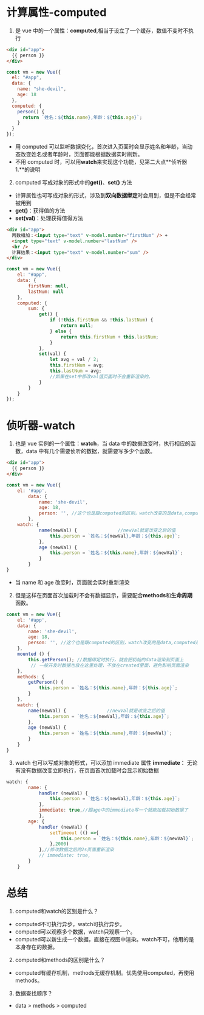 # 计算属性-computed

1. 是 vue 中的一个属性：**computed**,相当于设立了一个缓存，数值不变时不执行

```html
<div id="app">
  {{ person }}
</div>
```

```javascript
const vm = new Vue({
  el: "#app",
  data: {
    name: "she-devil",
    age: 18
  },
  computed: {
    person() {
      return `姓名：${this.name},年龄：${this.age}`;
    }
  }
});
```

- 用 computed 可以监听数据变化，首次进入页面时会显示姓名和年龄，当动态改变姓名或者年龄时，页面都能根据数据实时刷新。
- 不用 computed 时，可以用**watch**来实现这个功能，见第二大点**侦听器 1.**的说明

2. computed 写成对象的形式中的**get()**、**set()** 方法

- 计算属性也可写成对象的形式，涉及到**双向数据绑定**时会用到，但是不会经常被用到
- **get()**：获得值的方法
- **set(val)**：处理获得值得方法

```html
<div id="app">
  两数相加：<input type="text" v-model.number="firstNum" /> +
  <input type="text" v-model.number="lastNum" />
  <br />
  计算结果：<input type="text" v-model.number="sum" />
</div>
```

```javascript
const vm = new Vue({
    el: "#app",
    data: {
        firstNum: null,
        lastNum: null
    },
    computed: {
        sum: {
            get() {
                if (!this.firstNum && !this.lastNum) {
                    return null;
                } else {
                    return this.firstNum + this.lastNum;
                }
            },
            set(val) {
                let avg = val / 2;
                this.firstNum = avg;
                this.lastNum = avg;
                //如果在set中修改val值页面时不会重新渲染的。
            }
        }
    }
});
```

# 侦听器-watch

1. 也是 vue 实例的一个属性：**watch**，当 data 中的数据改变时，执行相应的函数，data 中有几个需要侦听的数据，就需要写多少个函数。

```html
<div id="app">
  {{ person }}
</div>
```

```javascript
const vm = new Vue({
    el: '#app',
        data: {
            name: 'she-devil',
            age: 18,
            person: '', //这个也是跟computed的区别，watch改变的是data,computed是函数返回值
        },
    watch: {
            name(newVal) {               //newVal就是改变之后的值
                this.person = `姓名：${newVal},年龄：${this.age}`;
            },
            age (newVal) {
                this.person = `姓名：${this.name},年龄：${newVal}`;
            }
        }
}
```

- 当 name 和 age 改变时，页面就会实时重新渲染

2. 但是这样在页面首次加载时不会有数据显示，需要配合**methods**和**生命周期**函数。

```javascript
const vm = new Vue({
    el: '#app',
    data: {
        name: 'she-devil',
        age: 18,
        person: '', //这个也是跟computed的区别，watch改变的是data,computed是函数返回值
    },
    mounted () {
        this.getPerson(); //数据绑定时执行，就会把初始的data渲染到页面上
         // 一般开发时数据也放在这里处理，不放在created里面，避免影响页面渲染
    },
    methods: {
        getPerson() {
            this.person = `姓名：${this.name},年龄：${this.age}`;
        }
    },
    watch: {
        name(newVal) {               //newVal就是改变之后的值
            this.person = `姓名：${newVal},年龄：${this.age}`;
        },
        age (newVal) {
            this.person = `姓名：${this.name},年龄：${newVal}`;
        }
    }
}
```

3. watch 也可以写成对象的形式，可以添加 immediate 属性
   **immediate**： 无论有没有数据改变立即执行，在页面首次加载时会显示初始数据

```javascript
watch: {
        name: {
            handler (newVal) {
                this.person = `姓名：${newVal},年龄：${this.age}`;
            },
            immediate: true,//跟age中的immediate写一个就能加载初始数据了
            },
        age: {
            handler (newVal) {
                setTimeout (() =>{
                    this.person = `姓名：${this.name},年龄：${newVal}`;
                },2000)
            },//修改数据之后的2s页面重新渲染
            // immediate: true,
        }
    }

```

# 总结

1. computed和watch的区别是什么？
- computed不可执行异步，watch可执行异步。
- computed可以观察多个数据，watch只观察一个。
- computed可以新生成一个数据，直接在视图中渲染。watch不可，他用的是本身存在的数据。

2. computed和methods的区别是什么？
- computed有缓存机制，methods无缓存机制。优先使用computed，再使用methods。

3. 数据查找顺序？
- data > methods > computed
